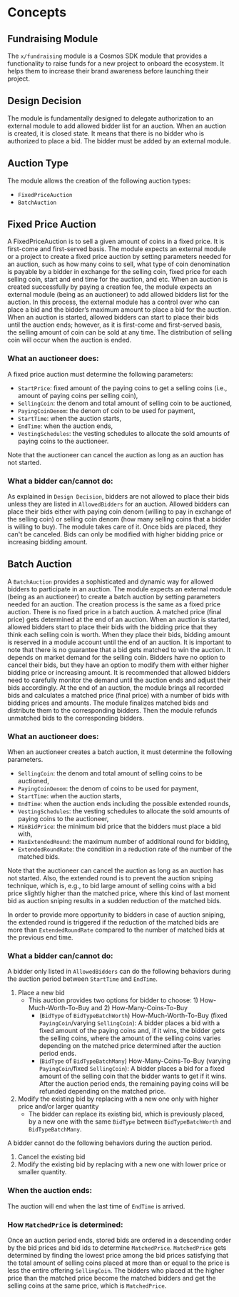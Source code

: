 <!-- order: 1 -->

# Concepts

## Fundraising Module

The `x/fundraising` module is a Cosmos SDK module that provides a functionality to raise funds for a new project to onboard the ecosystem. It helps them to increase their brand awareness before launching their project. 

## Design Decision

The module is fundamentally designed to delegate authorization to an external module to add allowed bidder list for an auction. When an auction is created, it is closed state. It means that there is no bidder who is authorized to place a bid. The bidder must be added by an external module. 

## Auction Type

The module allows the creation of the following auction types:

* `FixedPriceAuction` 
* `BatchAuction`

## Fixed Price Auction

A FixedPriceAuction is to sell a given amount of coins in a fixed price. It is first-come and first-served basis. The module expects an external module or a project to create a fixed price auction by setting parameters needed for an auction, such as how many coins to sell, what type of coin denomination is payable by a bidder in exchange for the selling coin, fixed price for each selling coin, start and end time for the auction, and etc.  When an auction is created successfully by paying a creation fee, the module expects an external module (being as an auctioneer) to add allowed bidders list for the auction. In this process, the external module has a control over who can place a bid and the bidder’s maximum amount to place a bid for the auction. When an auction is started, allowed bidders can start to place their bids until the auction ends; however, as it is first-come and first-served basis, the selling amount of coin can be sold at any time. The distribution of selling coin will occur when the auction is ended.

### What an auctioneer does:

A fixed price auction must determine the following parameters:

- `StartPrice`: fixed amount of the paying coins to get a selling coins (i.e., amount of paying coins per selling coin),
- `SellingCoin`: the denom and total amount of selling coin to be auctioned,
- `PayingCoinDenom`: the denom of coin to be used for payment,
- `StartTime`: when the auction starts,
- `EndTime`: when the auction ends,
- `VestingSchedules`: the vesting schedules to allocate the sold amounts of paying coins to the auctioneer.

Note that the auctioneer can cancel the auction as long as an auction has not started.

### What a bidder can/cannot do:

As explained in `Design Decision`, bidders are not allowed to place their bids unless they are listed in `AllowedBidders` for an auction. Allowed bidders can place their bids either with paying coin denom (willing to pay in exchange of the selling coin) or selling coin denom (how many selling coins that a bidder is willing to buy). The module takes care of it. Once bids are placed, they can't be canceled. Bids can only be modified with higher bidding price or increasing bidding amount.

## Batch Auction

A `BatchAuction` provides a sophisticated and dynamic way for allowed bidders to participate in an auction. The module expects an external module (being as an auctioneer) to create a batch auction by setting parameters needed for an auction. The creation process is the same as a fixed price auction. There is no fixed price in a batch auction. A matched price (final price) gets determined at the end of an auction. When an auction is started, allowed bidders start to place their bids with the bidding price that they think each selling coin is worth. When they place their bids, bidding amount is reserved in a module account until the end of an auction. It is important to note that there is no guarantee that a bid gets matched to win the auction. It depends on market demand for the selling coin. Bidders have no option to cancel their bids, but they have an option to modify them with either higher bidding price or increasing amount. It is recommended that allowed bidders need to carefully monitor the demand until the auction ends and adjust their bids accordingly. At the end of an auction, the module brings all recorded bids and calculates a matched price (final price) with a number of bids with bidding prices and amounts. The module finalizes matched bids and distribute them to the corresponding bidders. Then the module refunds unmatched bids to the corresponding bidders.

### What an auctioneer does:

When an auctioneer creates a batch auction, it must determine the following parameters.

- `SellingCoin`: the denom and total amount of selling coins to be auctioned,
- `PayingCoinDenom`: the denom of coins to be used for payment,
- `StartTime`: when the auction starts,
- `EndTime`: when the auction ends including the possible extended rounds,
- `VestingSchedules`: the vesting schedules to allocate the sold amounts of paying coins to the auctioneer,
- `MinBidPrice`: the minimum bid price that the bidders must place a bid with,
- `MaxExtendedRound`: the maximum number of additional round for bidding,
- `ExtendedRoundRate`: the condition in a reduction rate of the number of the matched bids.

Note that the auctioneer can cancel the auction as long as an auction has not started. Also, the extended round is to prevent the auction sniping technique, which is, e.g., to bid large amount of selling coins with a bid price slightly higher than the matched price, where this kind of last moment bid as auction sniping results in a sudden reduction of the matched bids. 

In order to provide more opportunity to bidders in case of auction sniping, the extended round is triggered if the reduction of the matched bids are more than `ExtendedRoundRate` compared to the number of matched bids at the previous end time.

### What a bidder can/cannot do:

A bidder only listed in `AllowedBidders` can do the following behaviors during the auction period between `StartTime` and `EndTime`.
1. Place a new bid
    - This auction provides two options for bidder to choose: 1) How-Much-Worth-To-Buy and 2) How-Many-Coins-To-Buy
        - (`BidType` of `BidTypeBatchWorth`) How-Much-Worth-To-Buy (fixed `PayingCoin`/varying `SellingCoin`): A bidder places a bid with a fixed amount of the paying coins and, if it wins, the bidder gets the selling coins, where the amount of the selling coins varies depending on the matched price determined after the auction period ends.
        - (`BidType` of `BidTypeBatchMany`) How-Many-Coins-To-Buy (varying `PayingCoin`/fixed `SellingCoin`): A bidder places a bid for a fixed amount of the selling coin that the bidder wants to get if it wins. After the auction period ends, the remaining paying coins will be refunded depending on the matched price.
2. Modify the existing bid by replacing with a new one only with higher price and/or larger quantity
    - The bidder can replace its existing bid, which is previously placed, by a new one with the same `BidType` between `BidTypeBatchWorth` and `BidTypeBatchMany`.

A bidder cannot do the following behaviors during the auction period.

1. Cancel the existing bid 
2. Modify the existing bid by replacing with a new one with lower price or smaller quantity.

### When the auction ends:

The auction will end when the last time of `EndTime` is arrived.

### How `MatchedPrice` is determined:

Once an auction period ends, stored bids are ordered in a descending order by the bid prices and bid ids to determine `MatchedPrice`. `MatchedPrice` gets determined by finding the lowest price among the bid prices satisfying that the total amount of selling coins placed at more than or equal to the price is less the entire offering `SellingCoin`.
The bidders who placed at the higher price than the matched price become the matched bidders and get the selling coins at the same price, which is `MatchedPrice`. 
